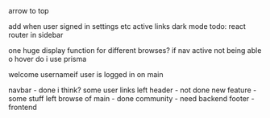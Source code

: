 arrow to top

add when user signed in settings etc
active links
dark mode 
 todo: react router in sidebar

 one huge display function for different browses?
if nav active not being able o hover
do i use prisma

welcome usernameif user is logged in on main


navbar - done i think? some user links left
header - not done
new feature - some stuff left
browse of main - done
community - need backend
footer - frontend